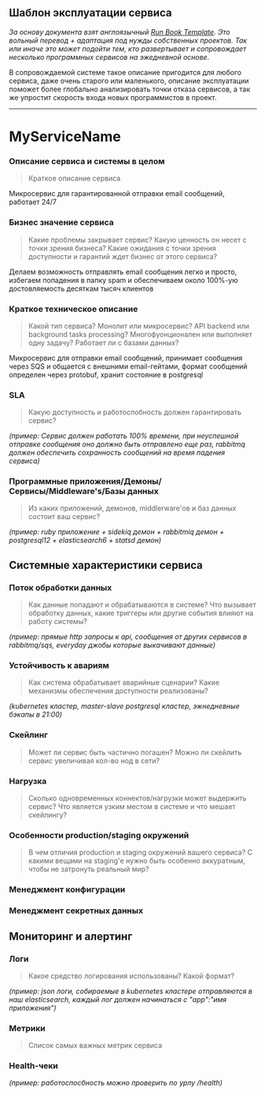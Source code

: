 ## Шаблон эксплуатации сервиса

_За основу документа взят англоязычный [Run Book Template](https://github.com/pechorin/run-book-template). Это вольный перевод + адаптация под нужды собственных проектов. Так или иначе это может подойти тем, кто развертывает и сопровождает несколько программных сервисов на эжедневной основе._

В сопровождаемой системе такое описание пригодится для любого сервиса, даже очень старого или маленького, описание эксплуатации поможет более глобально анализировать точки отказа сервисов, а так же упростит скорость входа новых программистов в проект.

-----

# MyServiceName

### Описание сервиса и системы в целом

> Краткое описание сервиса

Микросервис для гарантированной отправки email сообщений, работает 24/7

### Бизнес значение сервиса

> Какие проблемы закрывает сервис? Какую ценность он несет с точки зрения бизнеса? Какие ожидания с точки зрения доступности и гарантий ждет бизнес от этого сервиса?

Делаем возможность отправлять email сообщения легко и просто, избегаем попадения в папку spam и обеспечиваем около 100%-ую достовляемость десяткам тысяч клиентов

### Краткое техническое описание

> Какой тип сервиса? Монолит или микросервис? API backend или background tasks processing? Многофуонционален или выполняет одну задачу? Работает ли с базами данных?

Микросервис для отправки email сообщений, принимает сообщения через SQS и общается с внешними email-гейтами, формат сообщений определен через protobuf, хранит состояние в postgresql

### SLA

> Какую доступность и работоспобность должен гарантировать сервис?

_(пример: Сервис должен работать 100% времени, при неуспешной отправке сообщения оно должно быть отправлено еще раз, rabbitmq должен обеспечить сохранность сообщений на время падения сервиса)_

### Программные приложения/Демоны/Сервисы/Middleware's/Базы данных

> Из каких приложений, демонов, middlerware'ов и баз данных состоит ваш сервис?

_(пример: ruby приложение + sidekiq демон + rabbitmiq демон + postgresql12 + elasticsearch6 + statsd демон)_

## Системные характеристики сервиса

### Поток обработки данных

> Как данные попадают и обрабатываются в cистеме? Что вызывает обработку данных, какие триггеры или другие события влияют на работу системы?

_(пример: прямые http запросы к api, сообщения от других сервисов в rabbitmq/sqs, everyday джобы которые выкачивают данные)_

### Устойчивость к авариям

> Как система обрабатывает аварийные сценарии? Какие механизмы обеспечения доступности реализованы?

_(kubernetes кластер, master-slave postgresql кластер, эжнедневные бэкапы в 21:00)_

### Скейлинг

> Может ли сервис быть частично погашен? Можно ли скейлить сервис увеличивая кол-во нод в сети?
>
### Нагрузка

> Сколько одновременных коннектов/нагрузки может выдержить сервис? Что является узким местом в системе и что мешает скейлингу?

### Особенности production/staging окружений

> В чем отличия production и staging окружений вашего сервиса? С какими вещами на staging'е нужно быть особенно аккуратным, чтобы не затронуть реальный мир?

### Менеджмент конфигурации

### Менеджмент секретных данных

## Мониторинг и алертинг

### Логи

> Какое средство логирования использованы? Какой формат?

_(пример: json логи, собираемые в kubernetes кластере отправляются в наш elasticsearch, каждый лог должен начинаться с "app":"имя приложения")_

### Метрики

> Список самых важных метрик сервиса

### Health-чеки

_(пример: работоспосбность можно проверить по урлу /health)_

